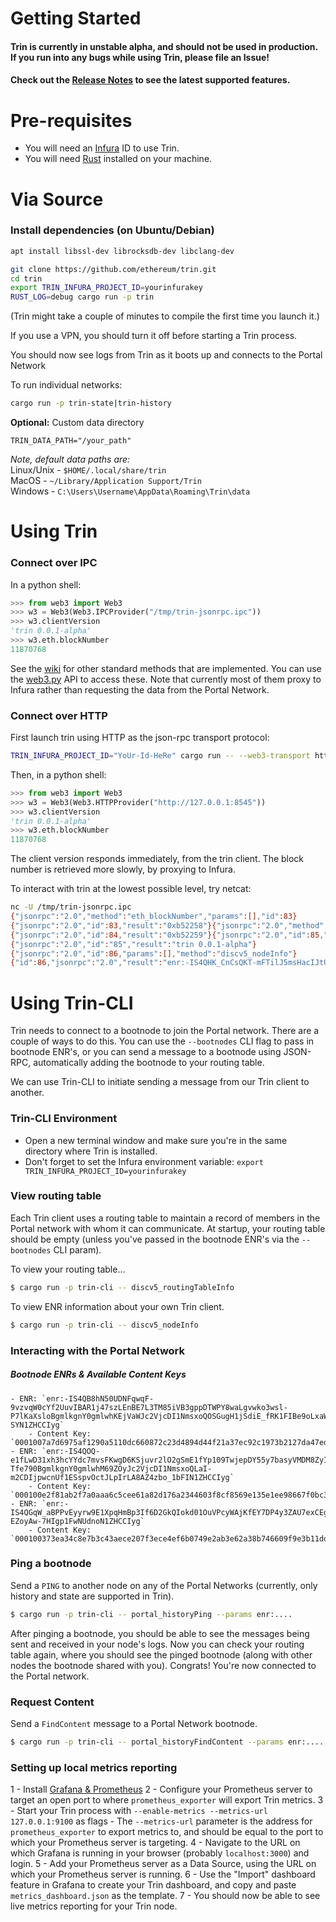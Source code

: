 # Getting Started

#### Trin is currently in unstable alpha, and should not be used in production. If you run into any bugs while using Trin, please file an Issue!
#### Check out the [Release Notes](/docs/release_notes.md) to see the latest supported features.

# Pre-requisites
- You will need an [Infura](https://infura.io/) ID to use Trin.
- You will need [Rust](https://www.rust-lang.org/) installed on your machine.

# Via Source

### Install dependencies (on Ubuntu/Debian)

```sh
apt install libssl-dev librocksdb-dev libclang-dev 
```

```sh
git clone https://github.com/ethereum/trin.git
cd trin
export TRIN_INFURA_PROJECT_ID=yourinfurakey
RUST_LOG=debug cargo run -p trin
```

(Trin might take a couple of minutes to compile the first time you launch it.)

If you use a VPN, you should turn it off before starting a Trin process.

You should now see logs from Trin as it boots up and connects to the Portal Network

To run individual networks:
```sh
cargo run -p trin-state|trin-history
```

**Optional:** Custom data directory
```shell
TRIN_DATA_PATH="/your_path"
```
*Note, default data paths are:*\
Linux/Unix - `$HOME/.local/share/trin`\
MacOS - `~/Library/Application Support/Trin`\
Windows - `C:\Users\Username\AppData\Roaming\Trin\data`

# Using Trin

### Connect over IPC
In a python shell:
```py
>>> from web3 import Web3
>>> w3 = Web3(Web3.IPCProvider("/tmp/trin-jsonrpc.ipc"))
>>> w3.clientVersion
'trin 0.0.1-alpha'
>>> w3.eth.blockNumber
11870768
```

See the [wiki](https://eth.wiki/json-rpc/API#json-rpc-methods) for other standard methods that are implemented. You can use the [web3.py](https://web3py.readthedocs.io/en/stable/web3.eth.html#module-web3.eth) API to access these. Note that currently most of them proxy to Infura rather than requesting the data from the Portal Network.

### Connect over HTTP
First launch trin using HTTP as the json-rpc transport protocol:
```sh
TRIN_INFURA_PROJECT_ID="YoUr-Id-HeRe" cargo run -- --web3-transport http
```

Then, in a python shell:
```py
>>> from web3 import Web3
>>> w3 = Web3(Web3.HTTPProvider("http://127.0.0.1:8545"))
>>> w3.clientVersion
'trin 0.0.1-alpha'
>>> w3.eth.blockNumber
11870768
```

The client version responds immediately, from the trin client. The block number is retrieved more slowly, by proxying to Infura.

To interact with trin at the lowest possible level, try netcat:
```sh
nc -U /tmp/trin-jsonrpc.ipc
{"jsonrpc":"2.0","method":"eth_blockNumber","params":[],"id":83}
{"jsonrpc":"2.0","id":83,"result":"0xb52258"}{"jsonrpc":"2.0","method":"eth_blockNumber","params":[],"id":84}
{"jsonrpc":"2.0","id":84,"result":"0xb52259"}{"jsonrpc":"2.0","id":85,"params":[],"method":"web3_clientVersion"}
{"jsonrpc":"2.0","id":"85","result":"trin 0.0.1-alpha"}
{"jsonrpc":"2.0","id":86,"params":[],"method":"discv5_nodeInfo"}
{"id":86,"jsonrpc":"2.0","result":"enr:-IS4QHK_CnCsQKT-mFTilJ5msHacIJtU91aYe8FhAd_K7G-ACO-FO2GPFOyM7kiphjXMwrNh8Y4mSbN3ufSdBQFzjikBgmlkgnY0gmlwhMCoAMKJc2VjcDI1NmsxoQNa58x56RRRcUeOegry5S4yQvLa6LKlDcbBPHL4H5Oy4oN1ZHCCIyg"}
```

# Using Trin-CLI
Trin needs to connect to a bootnode to join the Portal network. There are a couple of ways to do this. You can use the `--bootnodes` CLI flag to pass in bootnode ENR's, or you can send a message to a bootnode using JSON-RPC, automatically adding the bootnode to your routing table.

We can use Trin-CLI to initiate sending a message from our Trin client to another.

### Trin-CLI Environment
- Open a new terminal window and make sure you're in the same directory where Trin is installed.
- Don't forget to set the Infura environment variable: `export TRIN_INFURA_PROJECT_ID=yourinfurakey`

### View routing table
Each Trin client uses a routing table to maintain a record of members in the Portal network with whom it can communicate. At startup, your routing table should be empty (unless you've passed in the bootnode ENR's via the `--bootnodes` CLI param).

To view your routing table...
```sh
$ cargo run -p trin-cli -- discv5_routingTableInfo
```

To view ENR information about your own Trin client.
```sh
$ cargo run -p trin-cli -- discv5_nodeInfo
```

### Interacting with the Portal Network

##### Bootnode ENRs & Available Content Keys
```
- ENR: `enr:-IS4QB8hN50UDNFqwqF-9vzvqW0cYf2UuvIBAR1j47szLEnBE7L3TM85iVB3gppDTWPY8waLgvwko3wsl-P7lKaXsloBgmlkgnY0gmlwhKEjVaWJc2VjcDI1NmsxoQOSGugH1jSdiE_fRK1FIBe9oLxaWH8D_7xXSnaOVBe-SYN1ZHCCIyg`
	- Content Key: `0001007a7d6975af1290a5110dc660872c23d4894d44f21a37ec92c1973b2127da47ed`
- ENR: `enr:-IS4QOQ-e1fLwD31xh3hcYYdc7mvsFKwgD6KSjuvr2lO2gSmE1fYp109TwjepDY55y7basyVMDM8ZyIyyoBg-Tfe790BgmlkgnY0gmlwhM69ZOyJc2VjcDI1NmsxoQLaI-m2CDIjpwcnUf1ESspvOctJLpIrLA8AZ4zbo_1bFIN1ZHCCIyg`
	- Content Key: `000100e2f81ab2f7a0aaa6c5cee61a82d176a2344603f8cf8569e135e1ee98667f0bc3`
- ENR: `enr:-IS4QGqW_aBPPvEyyrw9E1XpqHmBp3If6D2GkQIokd01OuVPcyWAjKfEY7DP4y3ZAU7exCEgtJNp8TCj9ZLAtA4K1MsBgmlkgnY0gmlwhJ_fCDaJc2VjcDI1NmsxoQN9rahqamBOJfj4u6yssJQJ1-EZoyAw-7HIgp1FwNUdnoN1ZHCCIyg`
	- Content Key: `000100373ea34c8e7b3c43aece207f3ece4ef6b0749e2ab3e62a38b746609f9e3b11dd`
```

### Ping a bootnode
Send a `PING` to another node on any of the Portal Networks (currently, only history and state are supported in Trin).

```sh
$ cargo run -p trin-cli -- portal_historyPing --params enr:....
```

After pinging a bootnode, you should be able to see the messages being sent and received in your node's logs. Now you can check your routing table again, where you should see the pinged bootnode (along with other nodes the bootnode shared with you). Congrats! You're now connected to the Portal network.

### Request Content
Send a `FindContent` message to a Portal Network bootnode.

```sh
$ cargo run -p trin-cli -- portal_historyFindContent --params enr:....,0001...
```

### Setting up local metrics reporting

1 - Install [Grafana & Prometheus](https://grafana.com/docs/grafana/latest/getting-started/getting-started-prometheus/)
2 - Configure your Prometheus server to target an open port to where `prometheus_exporter` will export Trin metrics.
3 - Start your Trin process with `--enable-metrics --metrics-url 127.0.0.1:9100` as flags
	- The `--metrics-url` parameter is the address for `prometheus_exporter` to export metrics to, and should be equal to the port to which your Prometheus server is targeting.
4 - Navigate to the URL on which Grafana is running in your browser (probably `localhost:3000`) and login.
5 - Add your Prometheus server as a Data Source, using the URL on which your Prometheus server is running.
6 - Use the "Import" dashboard feature in Grafana to create your Trin dashboard, and copy and paste `metrics_dashboard.json` as the template.
7 - You should now be able to see live metrics reporting for your Trin node.
